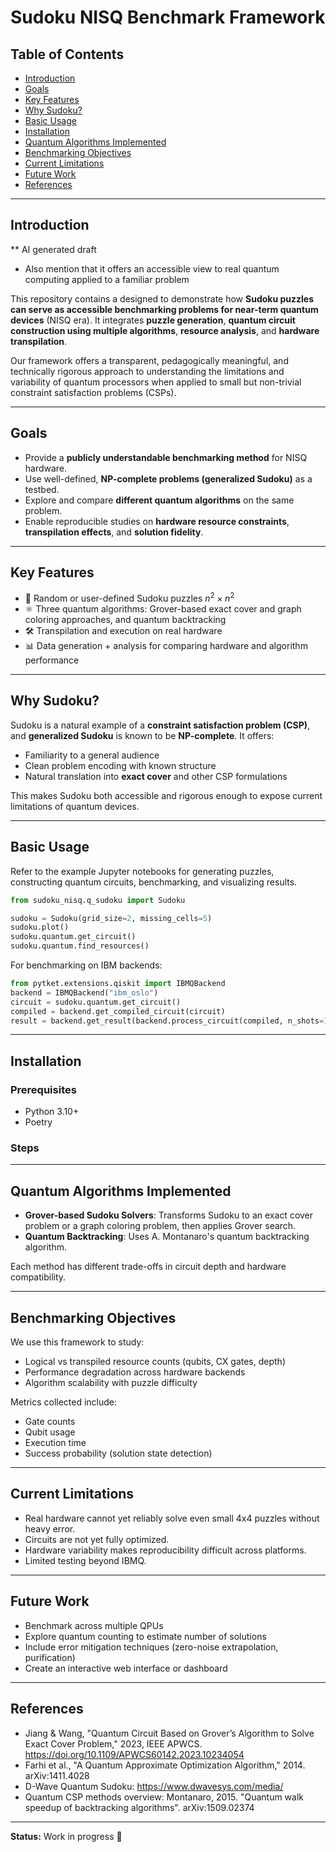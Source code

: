 # Sudoku NISQ Benchmark Framework

## Table of Contents
- [Introduction](#introduction)
- [Goals](#goals)
- [Key Features](#key-features)
- [Why Sudoku?](#why-sudoku)
- [Basic Usage](#basic-usage)
- [Installation](#installation)
- [Quantum Algorithms Implemented](#quantum-algorithms-implemented)
- [Benchmarking Objectives](#benchmarking-objectives)
- [Current Limitations](#current-limitations)
- [Future Work](#future-work)
- [References](#references)

---

## Introduction
** AI generated draft
* Also mention that it offers an accessible view to real quantum computing applied to a familiar problem

This repository contains a designed to demonstrate how **Sudoku puzzles can serve as accessible benchmarking problems for near-term quantum devices** (NISQ era). It integrates **puzzle generation**, **quantum circuit construction using multiple algorithms**, **resource analysis**, and **hardware transpilation**.

Our framework offers a transparent, pedagogically meaningful, and technically rigorous approach to understanding the limitations and variability of quantum processors when applied to small but non-trivial constraint satisfaction problems (CSPs).

---

## Goals
- Provide a **publicly understandable benchmarking method** for NISQ hardware.
- Use well-defined, **NP-complete problems (generalized Sudoku)** as a testbed.
- Explore and compare **different quantum algorithms** on the same problem.
- Enable reproducible studies on **hardware resource constraints**, **transpilation effects**, and **solution fidelity**.

---

## Key Features
- 📄 Random or user-defined Sudoku puzzles $n^2 \times n^2$
- ⚛️ Three quantum algorithms: Grover-based exact cover and graph coloring approaches, and quantum backtracking
- 🛠️ Transpilation and execution on real hardware
- 📊 Data generation + analysis for comparing hardware and algorithm performance

---

## Why Sudoku?

Sudoku is a natural example of a **constraint satisfaction problem (CSP)**, and **generalized Sudoku** is known to be **NP-complete**. It offers:

- Familiarity to a general audience
- Clean problem encoding with known structure
- Natural translation into **exact cover** and other CSP formulations

This makes Sudoku both accessible and rigorous enough to expose current limitations of quantum devices.

---

## Basic Usage

Refer to the example Jupyter notebooks for generating puzzles, constructing quantum circuits, benchmarking, and visualizing results.

```python
from sudoku_nisq.q_sudoku import Sudoku

sudoku = Sudoku(grid_size=2, missing_cells=5)
sudoku.plot()
sudoku.quantum.get_circuit()
sudoku.quantum.find_resources()
```

For benchmarking on IBM backends:

```python
from pytket.extensions.qiskit import IBMQBackend
backend = IBMQBackend("ibm_oslo")
circuit = sudoku.quantum.get_circuit()
compiled = backend.get_compiled_circuit(circuit)
result = backend.get_result(backend.process_circuit(compiled, n_shots=100))
```

---

## Installation

### Prerequisites
- Python 3.10+
- Poetry

### Steps

---

## Quantum Algorithms Implemented

- **Grover-based Sudoku Solvers**: Transforms Sudoku to an exact cover problem or a graph coloring problem, then applies Grover search.
- **Quantum Backtracking**: Uses A. Montanaro's quantum backtracking algorithm.

Each method has different trade-offs in circuit depth and hardware compatibility.

---

## Benchmarking Objectives

We use this framework to study:
- Logical vs transpiled resource counts (qubits, CX gates, depth)
- Performance degradation across hardware backends
- Algorithm scalability with puzzle difficulty

Metrics collected include:
- Gate counts
- Qubit usage
- Execution time
- Success probability (solution state detection)

---

## Current Limitations

- Real hardware cannot yet reliably solve even small 4x4 puzzles without heavy error.
- Circuits are not yet fully optimized.
- Hardware variability makes reproducibility difficult across platforms.
- Limited testing beyond IBMQ.

---

## Future Work

- Benchmark across multiple QPUs
- Explore quantum counting to estimate number of solutions
- Include error mitigation techniques (zero-noise extrapolation, purification)
- Create an interactive web interface or dashboard

---

## References

- Jiang & Wang, "Quantum Circuit Based on Grover’s Algorithm to Solve Exact Cover Problem," 2023, IEEE APWCS. https://doi.org/10.1109/APWCS60142.2023.10234054
- Farhi et al., "A Quantum Approximate Optimization Algorithm," 2014. arXiv:1411.4028
- D-Wave Quantum Sudoku: https://www.dwavesys.com/media/
- Quantum CSP methods overview: Montanaro, 2015. "Quantum walk speedup of backtracking algorithms". arXiv:1509.02374

---

**Status:** Work in progress 🚧